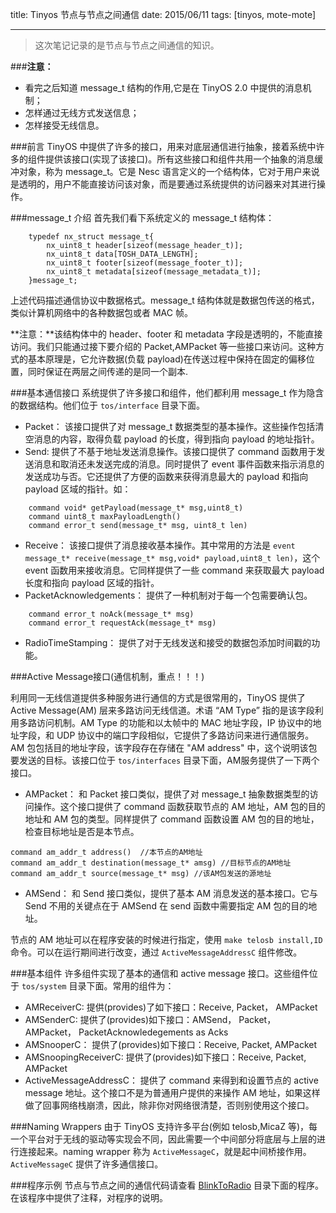 title: Tinyos 节点与节点之间通信
date: 2015/06/11
tags: [tinyos, mote-mote]

---
 
> 这次笔记记录的是节点与节点之间通信的知识。
 
###**注意：**

- 看完之后知道 message_t 结构的作用,它是在 TinyOS 2.0 中提供的消息机制；
- 怎样通过无线方式发送信息；
- 怎样接受无线信息。

###前言
TinyOS 中提供了许多的接口，用来对底层通信进行抽象，接着系统中许多的组件提供该接口(实现了该接口)。所有这些接口和组件共用一个抽象的消息缓冲对象，称为 message_t。它是 Nesc 语言定义的一个结构体，它对于用户来说是透明的，用户不能直接访问该对象，而是要通过系统提供的访问器来对其进行操作。

<!-- more -->

###message_t 介绍
首先我们看下系统定义的 message_t 结构体：

```
	typedef nx_struct message_t{
    	nx_uint8_t header[sizeof(message_header_t)];
		nx_uint8_t data[TOSH_DATA_LENGTH];
		nx_uint8_t footer[sizeof(message_footer_t)];
		nx_uint8_t metadata[sizeof(message_metadata_t)];
	}message_t;
```

上述代码描述通信协议中数据格式。message_t 结构体就是数据包传送的格式，类似计算机网络中的各种数据包或者 MAC 帧。

**注意：**该结构体中的 header、footer 和 metadata 字段是透明的，不能直接访问。我们只能通过接下要介绍的 Packet,AMPacket 等一些接口来访问。这种方式的基本原理是，它允许数据(负载 payload)在传送过程中保持在固定的偏移位置，同时保证在两层之间传递的是同一个副本.

###基本通信接口
系统提供了许多接口和组件，他们都利用 message_t 作为隐含的数据结构。他们位于 `tos/interface` 目录下面。

- Packet： 该接口提供了对 message_t 数据类型的基本操作。这些操作包括清空消息的内容，取得负载 payload 的长度，得到指向 payload 的地址指针。
- Send: 提供了不基于地址发送消息操作。该接口提供了 command 函数用于发送消息和取消还未发送完成的消息。同时提供了 event 事件函数来指示消息的发送成功与否。它还提供了方便的函数来获得消息最大的 payload 和指向 payload 区域的指针。如：

```
	command void* getPayload(message_t* msg,uint8_t)
	command uint8_t maxPayloadLength()
	command error_t send(message_t* msg, uint8_t len)
```
- Receive： 该接口提供了消息接收基本操作。其中常用的方法是 `event message_t* receive(message_t* msg,void* payload,uint8_t len)`，这个 event 函数用来接收消息。它同样提供了一些 command 来获取最大 payload 长度和指向 payload 区域的指针。
- PacketAcknowledgements： 提供了一种机制对于每一个包需要确认包。
```
	command error_t noAck(message_t* msg)
	command error_t requestAck(message_t* msg)
```
- RadioTimeStamping： 提供了对于无线发送和接受的数据包添加时间戳的功能。

###Active Message接口(通信机制，重点！！！)

利用同一无线信道提供多种服务进行通信的方式是很常用的，TinyOS 提供了 Active Message(AM) 层来多路访问无线信道。术语 “AM Type” 指的是该字段利用多路访问机制。AM Type 的功能和以太帧中的 MAC 地址字段，IP 协议中的地址字段，和 UDP 协议中的端口字段相似，它提供了多路访问来进行通信服务。AM 包包括目的地址字段，该字段存在存储在 "AM address" 中，这个说明该包要发送的目标。该接口位于 `tos/interfaces` 目录下面，AM服务提供了一下两个接口。

- AMPacket： 和 Packet 接口类似，提供了对 message_t 抽象数据类型的访问操作。这个接口提供了 command 函数获取节点的 AM 地址，AM 包的目的地址和 AM 包的类型。同样提供了 command 函数设置 AM 包的目的地址，检查目标地址是否是本节点。

```
command am_addr_t address()  //本节点的AM地址
command am_addr_t destination(message_t* amsg) //目标节点的AM地址
command am_addr_t source(message_t* msg) //该AM包发送的源地址 
```

- AMSend： 和 Send 接口类似，提供了基本 AM 消息发送的基本接口。它与 Send 不用的关键点在于 AMSend 在 send 函数中需要指定 AM 包的目的地址。

节点的 AM 地址可以在程序安装的时候进行指定，使用 `make telosb install,ID` 命令。可以在运行期间进行改变，通过 `ActiveMessageAddressC` 组件修改。

###基本组件
许多组件实现了基本的通信和 active message 接口。这些组件位于 `tos/system` 目录下面。常用的组件为：

- AMReceiverC:  提供(provides)了如下接口：Receive, Packet， AMPacket
- AMSenderC: 提供了(provides)如下接口：AMSend， Packet， AMPacket， PacketAcknowledegements as Acks
- AMSnooperC： 提供了(provides)如下接口：Receive, Packet, AMPacket
- AMSnoopingReceiverC: 提供了(provides)如下接口：Receive, Packet, AMPacket
- ActiveMessageAddressC： 提供了 command 来得到和设置节点的 active message 地址。这个接口不是为普通用户提供的来操作 AM 地址，如果这样做了回事网络栈崩溃，因此，除非你对网络很清楚，否则别使用这个接口。

###Naming Wrappers
由于 TinyOS 支持许多平台(例如 telosb,MicaZ 等)，每一个平台对于无线的驱动等实现会不同，因此需要一个中间部分将底层与上层的进行连接起来。naming wrapper 称为 `ActiveMessageC`，就是起中间桥接作用。`ActiveMessageC` 提供了许多通信接口。

###程序示例
节点与节点之间的通信代码请查看 [BlinkToRadio](https://github.com/lemondy/tinyos-nesc-note/tree/master/code/BlinkToRadio) 目录下面的程序。在该程序中提供了注释，对程序的说明。
